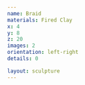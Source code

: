 ```yaml
---
name: Braid
materials: Fired Clay
x: 4
y: 8
z: 20
images: 2
orientation: left-right
details: 0

layout: sculpture
---
```


